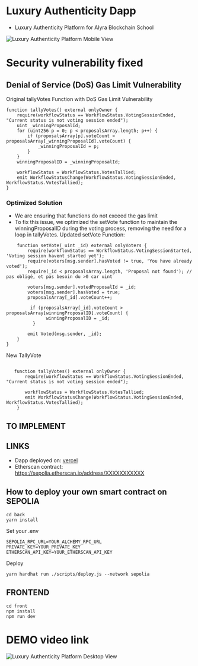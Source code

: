 # Luxury Authenticity Dapp
- Luxury Authenticity Platform for Alyra Blockchain School
  
![Luxury Authenticity Platform Mobile View](/front/public/votingmobile.png)




# Security vulnerability fixed

## Denial of Service (DoS) Gas Limit Vulnerability

Original tallyVotes Function with DoS Gas Limit Vulnerability

```
function tallyVotes() external onlyOwner {
    require(workflowStatus == WorkflowStatus.VotingSessionEnded, "Current status is not voting session ended");
    uint _winningProposalId;
    for (uint256 p = 0; p < proposalsArray.length; p++) {
        if (proposalsArray[p].voteCount > proposalsArray[_winningProposalId].voteCount) {
            _winningProposalId = p;
        }
    }
    winningProposalID = _winningProposalId;
    
    workflowStatus = WorkflowStatus.VotesTallied;
    emit WorkflowStatusChange(WorkflowStatus.VotingSessionEnded, WorkflowStatus.VotesTallied);
}
```

### Optimized Solution
- We are ensuring that functions do not exceed the gas limit
- To fix this issue, we optimized the setVote function to maintain the winningProposalID during the voting process, removing the need for a loop in tallyVotes.
Updated setVote Function:

```
    function setVote( uint _id) external onlyVoters {
        require(workflowStatus == WorkflowStatus.VotingSessionStarted, 'Voting session havent started yet');
        require(voters[msg.sender].hasVoted != true, 'You have already voted');
        require(_id < proposalsArray.length, 'Proposal not found'); // pas obligé, et pas besoin du >0 car uint

        voters[msg.sender].votedProposalId = _id;
        voters[msg.sender].hasVoted = true;
        proposalsArray[_id].voteCount++;

         if (proposalsArray[_id].voteCount > proposalsArray[winningProposalID].voteCount) {
               winningProposalID = _id;
          }

        emit Voted(msg.sender, _id);
    }
}
```
New TallyVote
```

   function tallyVotes() external onlyOwner {
       require(workflowStatus == WorkflowStatus.VotingSessionEnded, "Current status is not voting session ended");
       
       workflowStatus = WorkflowStatus.VotesTallied;
       emit WorkflowStatusChange(WorkflowStatus.VotingSessionEnded, WorkflowStatus.VotesTallied);
    }
```

## TO IMPLEMENT



## LINKS
- Dapp deployed on: [vercel](https://luxury-authenticity-platform.vercel.app//)
- Etherscan contract: https://sepolia.etherscan.io/address/XXXXXXXXXXX

## How to deploy your own smart contract on SEPOLIA
```
cd back
yarn install
```
Set your .env
```
SEPOLIA_RPC_URL=YOUR_ALCHEMY_RPC_URL
PRIVATE_KEY=YOUR_PRIVATE_KEY
ETHERSCAN_API_KEY=YOUR_ETHERSCAN_API_KEY
```
Deploy
```
yarn hardhat run ./scripts/deploy.js --network sepolia
```
## FRONTEND
```
cd front
npm install
npm run dev
```

# DEMO video link


![Luxury Authenticity Platform Desktop View](/front/public/desktopvoting.png)
